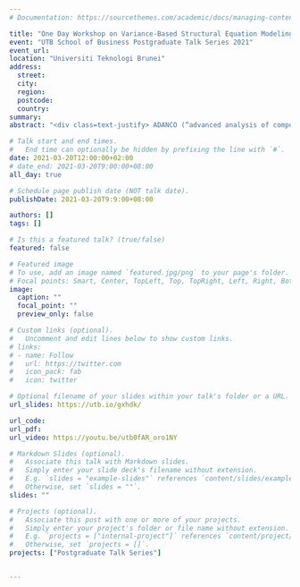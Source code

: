 ```yaml
---
# Documentation: https://sourcethemes.com/academic/docs/managing-content/

title: "One Day Workshop on Variance-Based Structural Equation Modeling using ADANCO Software"
event: "UTB School of Business Postgraduate Talk Series 2021"
event_url:
location: "Universiti Teknologi Brunei"
address:
  street:
  city:
  region:
  postcode:
  country:
summary:
abstract: "<div class=text-justify> ADANCO (“advanced analysis of composites”) is a user-friendly software for variance-based structural equation modeling (Henseler et al., 2015; Reinartz, et al., 2009; SEM).The software can be used to implement “partial least squares path modeling (PLS),   consistent PLS (PLSc), confirmatory composite analysis (CCA),   extraction of the first principal component (PCA), ordinary least squares regression (OLS), sum scores, canonical correlation analysis, and bootstrapping (Henseler et al., 2017, p.1). This one-day workshop is aimed at providing a profound introduction to statistical analysis using ADANCO Software. The course has been designed for PhD students who are interested in learning how to use ADANCO Software in their own research applications. A basic knowledge of multivariate statistics and SEM techniques is helpful, but not required. The session will cover theory and its application. Specifically, theoretical explanations underlying the software procedures and practical exercises where participants will apply their learning to real-world examples provided by the instructor.</div>"

# Talk start and end times.
#   End time can optionally be hidden by prefixing the line with `#`.
date: 2021-03-20T12:00:00+02:00
# date_end: 2021-03-20T9:00:00+08:00
all_day: true

# Schedule page publish date (NOT talk date).
publishDate: 2021-03-20T9:9:00+08:00

authors: []
tags: []

# Is this a featured talk? (true/false)
featured: false

# Featured image
# To use, add an image named `featured.jpg/png` to your page's folder. 
# Focal points: Smart, Center, TopLeft, Top, TopRight, Left, Right, BottomLeft, Bottom, BottomRight.
image:
  caption: ""
  focal_point: ""
  preview_only: false

# Custom links (optional).
#   Uncomment and edit lines below to show custom links.
# links:
# - name: Follow
#   url: https://twitter.com
#   icon_pack: fab
#   icon: twitter

# Optional filename of your slides within your talk's folder or a URL.
url_slides: https://utb.io/gxhdk/

url_code:
url_pdf:
url_video: https://youtu.be/utb0fAR_oro1NY

# Markdown Slides (optional).
#   Associate this talk with Markdown slides.
#   Simply enter your slide deck's filename without extension.
#   E.g. `slides = "example-slides"` references `content/slides/example-slides.md`.
#   Otherwise, set `slides = ""`.
slides: ""

# Projects (optional).
#   Associate this post with one or more of your projects.
#   Simply enter your project's folder or file name without extension.
#   E.g. `projects = ["internal-project"]` references `content/project/deep-learning/index.md`.
#   Otherwise, set `projects = []`.
projects: ["Postgraduate Talk Series"]


---
```

